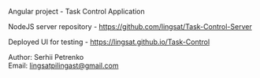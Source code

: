 Angular project - Task Control Application

NodeJS server repository - https://github.com/lingsat/Task-Control-Server

Deployed UI for testing - https://lingsat.github.io/Task-Control

Author: Serhii Petrenko<br />
Email: lingsatpilingast@gmail.com